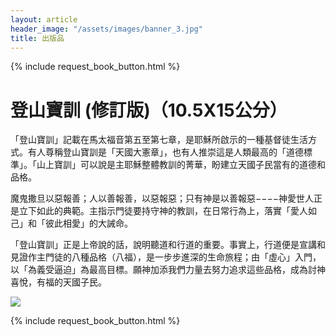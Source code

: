 ```yaml
---
layout: article
header_image: "/assets/images/banner_3.jpg"
title: 出版品
---
```


{% include request_book_button.html %}

# 登山寶訓 (修訂版)（10.5X15公分）

「登山寶訓」記載在馬太福音第五至第七章，是耶穌所啟示的一種基督徒生活方式。有人尊稱登山寶訓是「天國大憲章」，也有人推崇這是人類最高的「道德標準」。「山上寶訓」可以說是主耶穌整體教訓的菁華，盼建立天國子民當有的道德和品格。

魔鬼撒旦以惡報善；人以善報善，以惡報惡；只有神是以善報惡−−−−神愛世人正是立下如此的典範。主指示門徒要持守神的教訓，在日常行為上，落實「愛人如己」和「彼此相愛」的大誡命。

「登山寶訓」正是上帝說的話，說明聽道和行道的重要。事實上，行道便是宣講和見證作主門徒的八種品格（八福），是一步步進深的生命旅程；由「虛心」入門，以「為義受逼迫」為最高目標。願神加添我們力量去努力追求這些品格，成為討神喜悅，有福的天國子民。

![]({{site.baseurl}}/assets/images/books/登山寶訓.jpg) 

{% include request_book_button.html %}
